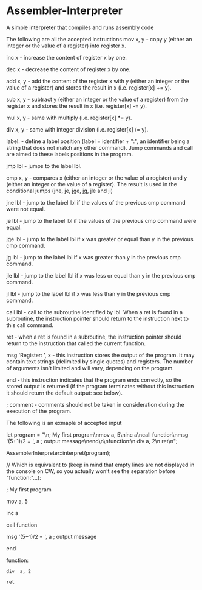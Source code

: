 # Assembler-Interpreter
A simple interpreter that compiles and runs assembly code

The following are all the accepted instructions
mov x, y - copy y (either an integer or the value of a register) into register x.

inc x - increase the content of register x by one.

dec x - decrease the content of register x by one.

add x, y - add the content of the register x with y (either an integer or the value of a register) and stores the result in x (i.e. register[x] += y).

sub x, y - subtract y (either an integer or the value of a register) from the register x and stores the result in x (i.e. register[x] -= y).

mul x, y - same with multiply (i.e. register[x] *= y).

div x, y - same with integer division (i.e. register[x] /= y).

label: - define a label position (label = identifier + ":", an identifier being a string that does not match any other command). Jump commands and call are aimed to 
these labels positions in the program.

jmp lbl - jumps to the label lbl.

cmp x, y - compares x (either an integer or the value of a register) and y (either an integer or the value of a register). The result is used in the conditional jumps (jne, je, jge, jg, jle and jl)

jne lbl - jump to the label lbl if the values of the previous cmp command were not equal.

je lbl - jump to the label lbl if the values of the previous cmp command were equal.

jge lbl - jump to the label lbl if x was greater or equal than y in the previous cmp command.

jg lbl - jump to the label lbl if x was greater than y in the previous cmp command.

jle lbl - jump to the label lbl if x was less or equal than y in the previous cmp command.

jl lbl - jump to the label lbl if x was less than y in the previous cmp command.

call lbl - call to the subroutine identified by lbl. When a ret is found in a subroutine, the instruction pointer should return to the instruction next to this call command.

ret - when a ret is found in a subroutine, the instruction pointer should return to the instruction that called the current function.

msg 'Register: ', x - this instruction stores the output of the program. It may contain text strings (delimited by single quotes) and registers. The number of arguments isn't limited and will vary, depending on the program.

end - this instruction indicates that the program ends correctly, so the stored output is returned (if the program terminates without this instruction it should return the default output: see below).

; comment - comments should not be taken in consideration during the execution of the program.



The following is an exmaple of accepted input

let program = "\n; My first program\nmov  a, 5\ninc  a\ncall function\nmsg  '(5+1)/2 = ', a    ; output message\nend\n\nfunction:\n    div  a, 2\n    ret\n";

AssemblerInterpreter::interpret(program);

// Which is equivalent to (keep in mind that empty lines are not displayed in the console on CW, so you actually won't see the separation before "function:"...):

; My first program

mov  a, 5

inc  a

call function

msg  '(5+1)/2 = ', a    ; output message

end


function:

    div  a, 2

    ret
